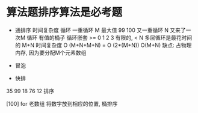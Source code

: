 # 算法题排序算法是必考题

- 通排序
    时间复杂度  循环
    一重循环 M 最大值 99 100
    又一重循环 N
    又来了一次M 循环 有值的桶子
        循环嵌套 >= 0 1 2 3 有限的, < N
        多层循环是最花时间的  M+N
    时间复杂度 O (M+N+M+N) = O (2*(M+N))  O(M+N)
    缺点: 占物理内存, 因为要分配M个元素数组

- 冒泡
- 快排

35 99 18 76 12 排序

[100]
for 老数组
将数字放到相应的位置,
桶排序
